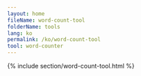 ```yaml
---
layout: home
fileName: word-count-tool
folderName: tools
lang: ko
permalink: /ko/word-count-tool
tool: word-counter
---
```


{% include section/word-count-tool.html %}

